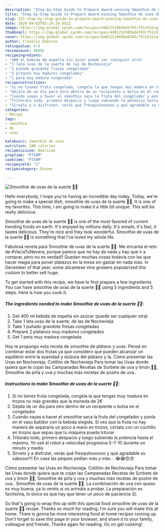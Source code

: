 ```yaml
---
description: "Step-by-Step Guide to Prepare Award-winning Smoothie de uvas de la suerte 🍇🍹"
title: "Step-by-Step Guide to Prepare Award-winning Smoothie de uvas de la suerte 🍇🍹"
slug: 537-step-by-step-guide-to-prepare-award-winning-smoothie-de-uvas-de-la-suerte
date: 2020-09-02T03:24:24.051Z
image: https://img-global.cpcdn.com/recipes/4d81252985bd4783/751x532cq70/smoothie-de-uvas-de-la-suerte-🍇🍹-foto-principal.jpg
thumbnail: https://img-global.cpcdn.com/recipes/4d81252985bd4783/751x532cq70/smoothie-de-uvas-de-la-suerte-🍇🍹-foto-principal.jpg
cover: https://img-global.cpcdn.com/recipes/4d81252985bd4783/751x532cq70/smoothie-de-uvas-de-la-suerte-🍇🍹-foto-principal.jpg
author: Franklin Osborne
ratingvalue: 4.6
reviewcount: 46892
recipeingredient:
- "400 ml bebida de espelta sin azcar puede ser cualquier otra"
- "1 lata uvas de la suerte de las de Nochevieja"
- "1 puñado grandote fresas congeladas"
- "2 pltanos muy maduros congelados"
- "1 pera muy madura congelada"
recipeinstructions:
- "Si no tienes fruta congelada, congela la que tengas muy madura en trozos no más grandes que la moneda de 2€"
- "Déjala de un día para otro dentro de un recipiente o bolsa en el congelador"
- "Cuando vayas a hacer el smoothie saca la fruta del congelador y ponla en el vaso batidor con la bebida elegida. Si ves que la fruta no hay manera de separarla un poco a mano en trozos, córtala con un cuchillo en trozos que sepas que tu máquina pueda triturar"
- "Tritúralo todo, primero despacio y luego subiendo la potencia hasta el máximo. Yo usé el robot a velocidad progresiva 5-7-10 durante un minuto y medio"
- "Sírvelo y a disfrutar, verás qué fresquitoooooo y qué agradable su sabooor!!! En casa las peques pedían más y más... 😂😂😍😍"
categories:
- Recipe
tags:
- smoothie
- de
- uvas

katakunci: smoothie de uvas 
nutrition: 280 calories
recipecuisine: American
preptime: "PT19M"
cooktime: "PT44M"
recipeyield: "1"
recipecategory: Dinner

---
```



![Smoothie de uvas de la suerte 🍇🍹](https://img-global.cpcdn.com/recipes/4d81252985bd4783/751x532cq70/smoothie-de-uvas-de-la-suerte-🍇🍹-foto-principal.jpg)

Hello everybody, I hope you're having an incredible day today. Today, we're going to make a special dish, smoothie de uvas de la suerte 🍇🍹. It is one of my favorites. This time, I am going to make it a little bit unique. This will be really delicious.

Smoothie de uvas de la suerte 🍇🍹 is one of the most favored of current trending foods on earth. It's enjoyed by millions daily. It's simple, it's fast, it tastes delicious. They're nice and they look wonderful. Smoothie de uvas de la suerte 🍇🍹 is something that I've loved my whole life.

Fabulosa receta para Smoothie de uvas de la suerte 🍇🍹. Me encanta el reto de #VaciaTuNevera, porque parece que no hay de nada y hay que ir a comprar, pero no es verdad!! Quedan muchas cosas todavía con las que hacer magia para poner platazos en la mesa sin gastar en nada más. In December of that year, some alicantese vine growers popularized this custom to better sell huge.


To get started with this recipe, we have to first prepare a few ingredients. You can have smoothie de uvas de la suerte 🍇🍹 using 5 ingredients and 5 steps. Here is how you cook it.

<!--inarticleads1-->

##### The ingredients needed to make Smoothie de uvas de la suerte 🍇🍹:

1. Get 400 ml bebida de espelta sin azúcar (puede ser cualquier otra)
1. Take 1 lata uvas de la suerte, de las de Nochevieja
1. Take 1 puñado grandote fresas congeladas
1. Prepare 2 plátanos muy maduros congelados
1. Get 1 pera muy madura congelada


Hoy te propongo esta receta de smoothie de plátano y uvas. Pensé en combinar estar dos frutas ya que considero que pueden alcanzar un equilibrio entre la suavidad y dulzura del plátano y la. Cómo presentar las Uvas en Nochevieja. Cotillón de Nochevieja Para tomar las Uvas donde quiera que te cojan las Campanadas Recetas de Sorbete de uva y limón 🍇🍋, Smoothie de piña y uva y muchas más recetas de postre de uva.. 

<!--inarticleads2-->

##### Instructions to make Smoothie de uvas de la suerte 🍇🍹:

1. Si no tienes fruta congelada, congela la que tengas muy madura en trozos no más grandes que la moneda de 2€
1. Déjala de un día para otro dentro de un recipiente o bolsa en el congelador
1. Cuando vayas a hacer el smoothie saca la fruta del congelador y ponla en el vaso batidor con la bebida elegida. Si ves que la fruta no hay manera de separarla un poco a mano en trozos, córtala con un cuchillo en trozos que sepas que tu máquina pueda triturar
1. Tritúralo todo, primero despacio y luego subiendo la potencia hasta el máximo. Yo usé el robot a velocidad progresiva 5-7-10 durante un minuto y medio
1. Sírvelo y a disfrutar, verás qué fresquitoooooo y qué agradable su sabooor!!! En casa las peques pedían más y más... 😂😂😍😍


Cómo presentar las Uvas en Nochevieja. Cotillón de Nochevieja Para tomar las Uvas donde quiera que te cojan las Campanadas Recetas de Sorbete de uva y limón 🍇🍋, Smoothie de piña y uva y muchas más recetas de postre de uva.. Smoothie de uvas de la suerte 🍇🍹. La combinación de uva con queso es muy buena, ya lo veréis si os animáis a probar. La preparación es facilísima, lo único es que hay que tener un poco de paciencia 😉. 

So that's going to wrap this up with this special food smoothie de uvas de la suerte 🍇🍹 recipe. Thanks so much for reading. I'm sure you will make this at home. There is gonna be more interesting food at home recipes coming up. Don't forget to save this page in your browser, and share it to your family, colleague and friends. Thanks again for reading. Go on get cooking!
